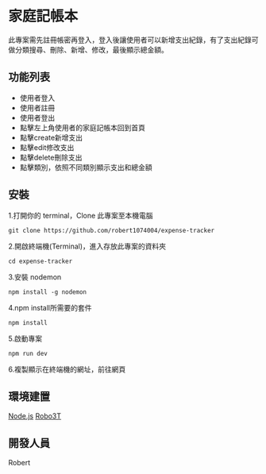 # 家庭記帳本
此專案需先註冊帳密再登入，登入後讓使用者可以新增支出紀錄，有了支出紀錄可做分類搜尋、刪除、新增、修改，最後顯示總金額。

## 功能列表
* 使用者登入
* 使用者註冊
* 使用者登出
* 點擊左上角使用者的家庭記帳本回到首頁
* 點擊create新增支出
* 點擊edit修改支出
* 點擊delete刪除支出
* 點擊類別，依照不同類別顯示支出和總金額


## 安裝
 1.打開你的 terminal，Clone 此專案至本機電腦
      
    git clone https://github.com/robert1074004/expense-tracker
 2.開啟終端機(Terminal)，進入存放此專案的資料夾
 
    cd expense-tracker
 3.安裝 nodemon
 
    npm install -g nodemon
 4.npm install所需要的套件
 
    npm install  
 5.啟動專案
 
    npm run dev
 6.複製顯示在終端機的網址，前往網頁

## 環境建置
[Node.js](https://nodejs.org/en/)
[Robo3T](https://blog.robomongo.org/studio3t-free/)

## 開發人員
Robert

